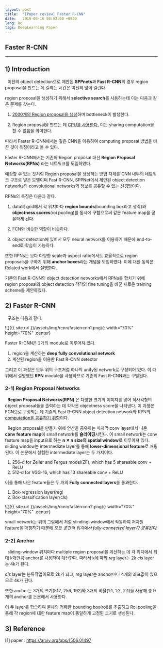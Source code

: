 ```yaml
---
layout: post
title:  "[Paper review] Faster R-CNN"
date:   2019-09-16 00:02:00 +0900
lang: ko
tags: DeepLearning Paper
---
```


## Faster R-CNN ##
<hr>

## 1) Introduction ##
&nbsp;&nbsp;이전의 object detection으로 제안된 **SPPnets**과 **Fast R-CNN**의 경우 region proposal을 만드는 데 걸리는 시간은 여전히 많이 걸린다.

region proposal을 생성하기 위해서 **selective search**를 사용하는데 이는 다음과 같은 문제를 갖는다.

1.  <u>2000개의 Region proposal을 생성</u>하며 bottleneck이 발생한다.

2. Region proposal을 만드는 데 <u>CPU를 사용한다.</u> 이는 sharing computation을 할 수 없음을 의미한다.

따라서 Faster R-CNN에서는 깊은 CNN을 이용하여 computing proposal 방법을 바꾼 것이 특징이라고 볼 수 있다.

Faster R-CNN에서는 기존의 Region proposal 대신 **Region Proposal Networks(RPNs)** 라는 네트워크를 도입하였다.

예상할 수 있는 것처럼 Region proposal을 생성하는 방법 자체를 CNN 내부의 네트워크 구조로 넣은 모델이며 Fast R-CNN, SPPNet에서 제안된 object detection networks의 convolutional networks와 정보를 공유할 수 있는 신경망이다.

RPNs의 특징은 다음과 같다.

1. data의 grid에서 각 위치마다 **region bounds**(bounding box라고 생각)와 **objectness scores**(roi pooling)를 동시에 구함으로써 같은 feature map을 공유하게 된다.

2. FCN와 비슷한 역할이 비슷하다.

3. object detection에 있어서 모두 neural network를 이용하기 때문에 end-to-end로 학습이 가능하다.

또한 RPNs는 보다 다양한 scale과 aspect ratio에서도 효율적으로 region proposals을 구하기 위해 **anchor boxes**라는 개념을 도입하였다. 이에 대한 동작은 Related work에서 설명한다.

기존의 Fast R-CNN의 object detection networks에서 RPNs를 합치기 위해 region proposal와 object detection 각각의 fine tuning을 바꾼 새로운 training scheme를 제안하였다.


## 2) Faster R-CNN

&nbsp;&nbsp;구조는 다음과 같다. 

![]({{ site.url }}/assets/img/rcnn/fasterrcnn1.png){: width="70%" height="70%" .center}

Faster R-CNN은 2개의 module로 이루어져 있다.
1. region을 계산하는 **deep fully convolutional network**
2. 계산된 region을 이용한 Fast R-CNN detector

그리고 이 과정은 모두 위의 구조처럼 하나의 unify된 network로 구성되어 있다. 이 때 위에서 설명했던 **RPN** module을 사용하므로 기존의 Fast R-CNN과는 구별된다.

### 2-1) Region Proposal Networks ###
&nbsp;&nbsp;**Region Proposal Networks(RPN)** 은 다양한 크기의 이미지를 넣어 직사각형의 object proposal들을 출력하는 데 각각은 objectness score을 나타낸다. 이 과정은 FCN으로 구성되는 데 기존의 Fast R-CNN object detection network와 RPN의 <u>computation을 공유하기 위함</u>이다.


&nbsp;&nbsp;Region proposal을 만들기 위해 연산을 공유하는 마지막 conv layer에서 나온 **conv feature map**에 small network를 **슬라이딩**시킨다. 이 small network는 conv feature map을 input으로 하는 **n ✕ n size의 spatial window**로 이루어져 있다. sliding window는 intermediate layer를 통해 **lower-dimensional feature**로 매핑된다. 이 논문에서 실험한 intermediate layer는 두 가지이다.

1. 256-d for Zeiler and Fergus model(ZF), which has 5 shareable conv + ReLU
2. 512-d for VGG-16, which has 13 shareable conv + ReLU

이를 통해 나온 feature들은 두 개의 **Fully connected layers**를 통과한다.
1. Box-regression layer(reg)
2. Box-classification layer(cls)

![]({{ site.url }}/assets/img/rcnn/fasterrcnn2.png){: width="70%" height="70%" .center}

small network는 위의 그림에서 처럼 slinding-window에서 작동하여 저차원 feature을 매핑하기 때문에 *모든 공간적 위치에서 fully-connected layer가 공유된다.*

### 2-2) Anchor ###
&nbsp;&nbsp;sliding-window 위치마다 multiple region proposal을 계산하는 데 각 위치에서 최대 k개만큼 anchor를 사용하여 계산한다. 따라서 k에 따라 *reg* layer는 2k *cls* layer는 4k가 된다.

*cls* layer는 분류작업이므로 2k가 되고, *reg* layer는 anchor마다 4개의 좌표값이 있으므로 4k가 된다.

또한 anchor는 3개의 크기(512, 256, 192)와 3개의 비율(1:1, 1:2, 2:1)을 사용해 총 9개의 anchor를 논문에서 사용한다.

이 두 layer를 학습하여 물체의 정확한 bounding box(roi)를 추출하고 Roi pooling을 통해 각 region에 대한 feature map이 동일하게 고정된 크기로 생성된다.



## 3) Reference ##
[1] paper : https://arxiv.org/abs/1506.01497